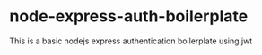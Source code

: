 # node-express-auth-boilerplate
This is a basic nodejs express authentication boilerplate using jwt
